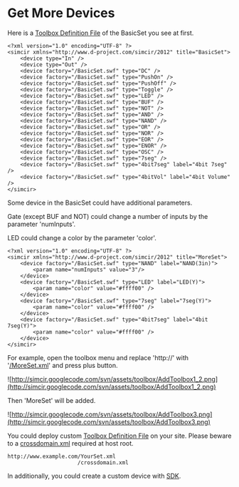 # Get More Devices #

Here is a [Toolbox Definition File](ToolboxDefinitionFile.md) of the BasicSet you see at first.
```
<?xml version="1.0" encoding="UTF-8" ?>
<simcir xmlns="http://www.d-project.com/simcir/2012" title="BasicSet">
	<device type="In" />
	<device type="Out" />
	<device factory="/BasicSet.swf" type="DC" />
	<device factory="/BasicSet.swf" type="PushOn" />
	<device factory="/BasicSet.swf" type="PushOff" />
	<device factory="/BasicSet.swf" type="Toggle" />
	<device factory="/BasicSet.swf" type="LED" />
	<device factory="/BasicSet.swf" type="BUF" />
	<device factory="/BasicSet.swf" type="NOT" />
	<device factory="/BasicSet.swf" type="AND" />
	<device factory="/BasicSet.swf" type="NAND" />
	<device factory="/BasicSet.swf" type="OR" />
	<device factory="/BasicSet.swf" type="NOR" />
	<device factory="/BasicSet.swf" type="EOR" />
	<device factory="/BasicSet.swf" type="ENOR" />
	<device factory="/BasicSet.swf" type="OSC" />
	<device factory="/BasicSet.swf" type="7seg" />
	<device factory="/BasicSet.swf" type="4bit7seg" label="4bit 7seg" />
	<device factory="/BasicSet.swf" type="4bitVol" label="4bit Volume" />
</simcir>
```

Some device in the BasicSet could have additional parameters.

Gate (except BUF and NOT) could change a number of inputs by the parameter 'numInputs'.

LED could change a color by the parameter 'color'.

```
<?xml version="1.0" encoding="UTF-8" ?>
<simcir xmlns="http://www.d-project.com/simcir/2012" title="MoreSet">
	<device factory="/BasicSet.swf" type="NAND" label="NAND(3in)">
		<param name="numInputs" value="3"/>
	</device>
	<device factory="/BasicSet.swf" type="LED" label="LED(Y)">
		<param name="color" value="#ffff00" />
	</device>
	<device factory="/BasicSet.swf" type="7seg" label="7seg(Y)">
		<param name="color" value="#ffff00" />
	</device>
	<device factory="/BasicSet.swf" type="4bit7seg" label="4bit 7seg(Y)">
		<param name="color" value="#ffff00" />
	</device>
</simcir>
```

For example, open the toolbox menu and replace 'http://' with '[/MoreSet.xml](http://simcironline.appspot.com/MoreSet.xml)' and press plus button.

![http://simcir.googlecode.com/svn/assets/toolbox/AddToolbox1_2.png](http://simcir.googlecode.com/svn/assets/toolbox/AddToolbox1_2.png)

Then 'MoreSet' will be added.

![http://simcir.googlecode.com/svn/assets/toolbox/AddToolbox3.png](http://simcir.googlecode.com/svn/assets/toolbox/AddToolbox3.png)

You could deploy custom [Toolbox Definition File](ToolboxDefinitionFile.md) on your site.
Please beware to a [crossdomain.xml](CrossDomain.md) required at host root.

```
http://www.example.com/YourSet.xml
                      /crossdomain.xml
```

In additionally, you could create a custom device with
[SDK](http://code.google.com/p/simcir/downloads/list).